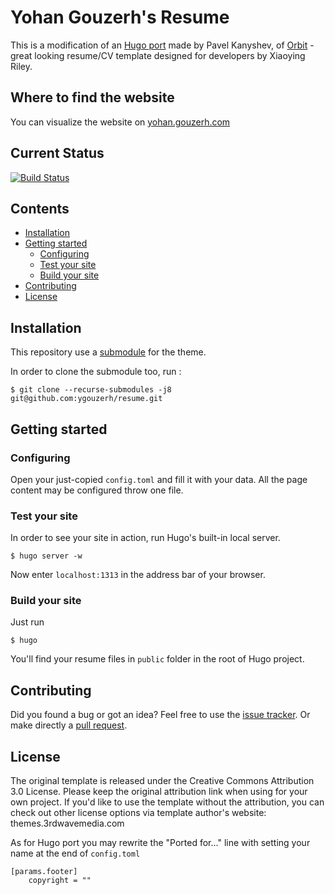 # Yohan Gouzerh's Resume


This is a modification of an [Hugo port](https://github.com/aerohub/hugo-orbit-theme) made by Pavel Kanyshev, of [Orbit](//github.com/xriley/Orbit-Theme) - great looking resume/CV template designed for developers by Xiaoying Riley.

## Where to find the website

You can visualize the website on [yohan.gouzerh.com](https://yohan.gouzerh.com)

## Current Status

[![Build Status](https://dev.azure.com/ygouzerh/resume/_apis/build/status/ygouzerh.resume?branchName=master&jobName=Deploy%20to%20https%3A%2F%2Fyohan.gouzerh.com)](https://dev.azure.com/ygouzerh/resume/_build/latest?definitionId=2&branchName=master)

## Contents

- [Installation](#installation)
- [Getting started](#getting-started)
    - [Configuring](#configuring)
    - [Test your site](#test-your-site)
	- [Build your site](#build-your-site)
- [Contributing](#contributing)
- [License](#license)


## Installation

This repository use a [submodule](https://github.com/ygouzerh/resume) for the theme.

In order to clone the submodule too, run : 

    $ git clone --recurse-submodules -j8 git@github.com:ygouzerh/resume.git

## Getting started

### Configuring

Open your just-copied `config.toml` and fill it with your data. All the page content may be configured throw one file.

### Test your site

In order to see your site in action, run Hugo's built-in local server. 

    $ hugo server -w

Now enter `localhost:1313` in the address bar of your browser.

### Build your site

Just run

	$ hugo

You'll find your resume files in `public` folder in the root of Hugo project.

## Contributing

Did you found a bug or got an idea? Feel free to use the [issue tracker](//github.com/ygouzerh/resume/issues). Or make directly a [pull request](//github.com/ygouzerh/resume/pulls).

## License

The original template is released under the Creative Commons Attribution 3.0 License. Please keep the original attribution link when using for your own project. If you'd like to use the template without the attribution, you can check out other license options via template author's website: themes.3rdwavemedia.com

As for Hugo port you may rewrite the "Ported for..." line with setting your name at the end of `config.toml`
	
	[params.footer]
        copyright = ""

